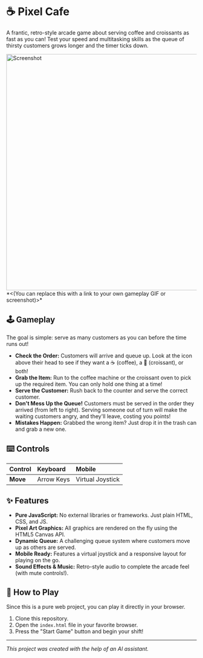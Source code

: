 # ☕ Pixel Cafe

A frantic, retro-style arcade game about serving coffee and croissants as fast as you can! Test your speed and multitasking skills as the queue of thirsty customers grows longer and the timer ticks down.

<img width="826" height="624" alt="Screenshot" src="https://github.com/user-attachments/assets/a7cbee98-214e-4530-a37c-f6bb8c972211" />
*<(You can replace this with a link to your own gameplay GIF or screenshot)>*

## 🕹️ Gameplay

The goal is simple: serve as many customers as you can before the time runs out! 

- **Check the Order:** Customers will arrive and queue up. Look at the icon above their head to see if they want a ☕ (coffee), a 🥐 (croissant), or both!
- **Grab the Item:** Run to the coffee machine or the croissant oven to pick up the required item. You can only hold one thing at a time!
- **Serve the Customer:** Rush back to the counter and serve the correct customer.
- **Don't Mess Up the Queue!** Customers must be served in the order they arrived (from left to right). Serving someone out of turn will make the waiting customers angry, and they'll leave, costing you points!
- **Mistakes Happen:** Grabbed the wrong item? Just drop it in the trash can and grab a new one.

## ⌨️ Controls

| Control | Keyboard | Mobile | 
| :--- | :--- | :--- |
| **Move** | Arrow Keys | Virtual Joystick |

## ✨ Features

- **Pure JavaScript:** No external libraries or frameworks. Just plain HTML, CSS, and JS.
- **Pixel Art Graphics:** All graphics are rendered on the fly using the HTML5 Canvas API.
- **Dynamic Queue:** A challenging queue system where customers move up as others are served.
- **Mobile Ready:** Features a virtual joystick and a responsive layout for playing on the go.
- **Sound Effects & Music:** Retro-style audio to complete the arcade feel (with mute controls!).

## 🚀 How to Play

Since this is a pure web project, you can play it directly in your browser.

1. Clone this repository.
2. Open the `index.html` file in your favorite browser.
3. Press the "Start Game" button and begin your shift!

--- 

*This project was created with the help of an AI assistant.*
